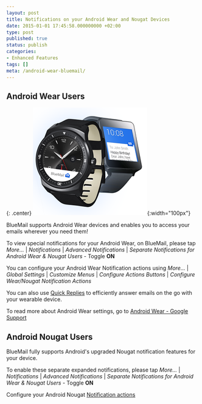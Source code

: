 ```yaml
---
layout: post
title: Notifications on your Android Wear and Nougat Devices
date: 2015-01-01 17:45:58.000000000 +02:00
type: post
published: true
status: publish
categories:
- Enhanced Features
tags: []
meta: /android-wear-bluemail/
---
```


## Android Wear Users

{: .center}
![Android Wear BlueMail](/assets/android_wear_smart_watch_blue.png){:width="100px"}

BlueMail supports Android Wear devices and enables you to access your emails wherever you need them!

To view special notifications for your Android Wear, on BlueMail, please tap *More...* \| *Notifications* \| *Advanced Notifications* \| *Separate Notifications for Android Wear &amp; Nougat Users* - Toggle **ON**

You can configure your Android Wear Notification actions using *More...* \| *Global Settings* \| *Customize Menus* \| *Configure Actions Buttons* \| *Configure Wear/Nougat Notification Actions*

You can also use [Quick Replies](/use-quick-replies/) to efficiently answer emails on the go with your wearable device.

To read more about Android Wear settings, go to [Android Wear - Google Support]( https://support.google.com/androidwear/answer/6056843?hl=en/)

## Android Nougat Users

BlueMail fully supports Android's upgraded Nougat notification features for your device.

To enable these separate expanded notifications, please tap *More...* \| *Notifications* \| *Advanced Notifications* \| *Separate Notifications for Android Wear &amp; Nougat Users* - Toggle **ON**

Configure your Android Nougat [Notification actions](/notifications-actions/)